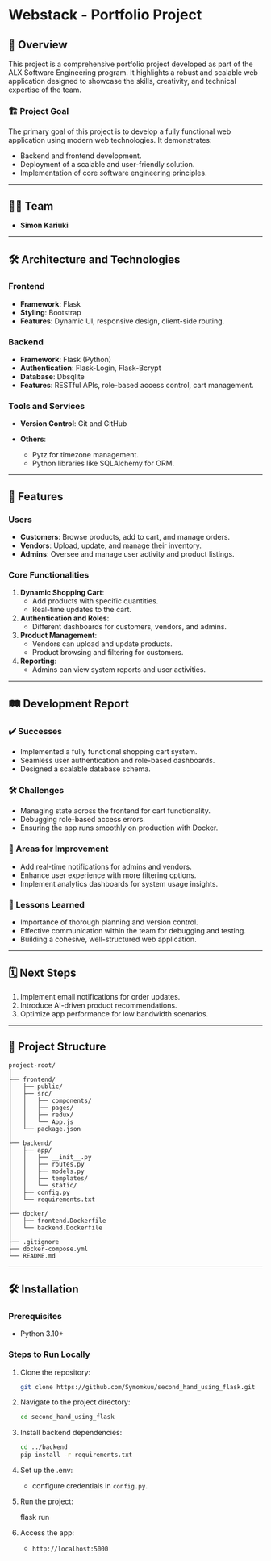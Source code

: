 # Webstack - Portfolio Project

## 📖 Overview
This project is a comprehensive portfolio project developed as part of the ALX Software Engineering program. It highlights a robust and scalable web application designed to showcase the skills, creativity, and technical expertise of the team.

### 🏗 Project Goal
The primary goal of this project is to develop a fully functional web application using modern web technologies. It demonstrates:
- Backend and frontend development.
- Deployment of a scalable and user-friendly solution.
- Implementation of core software engineering principles.

---

## 🧑‍💻 Team
- **Simon Kariuki**

---

## 🛠 Architecture and Technologies

### Frontend
- **Framework**: Flask
- **Styling**: Bootstrap
- **Features**: Dynamic UI, responsive design, client-side routing.

### Backend
- **Framework**: Flask (Python)
- **Authentication**: Flask-Login, Flask-Bcrypt
- **Database**: Dbsqlite
- **Features**: RESTful APIs, role-based access control, cart management.

### Tools and Services
- **Version Control**: Git and GitHub

- **Others**: 
  - Pytz for timezone management.
  - Python libraries like SQLAlchemy for ORM.

---

## 🌟 Features

### Users
- **Customers**: Browse products, add to cart, and manage orders.
- **Vendors**: Upload, update, and manage their inventory.
- **Admins**: Oversee and manage user activity and product listings.

### Core Functionalities
1. **Dynamic Shopping Cart**:
   - Add products with specific quantities.
   - Real-time updates to the cart.
2. **Authentication and Roles**:
   - Different dashboards for customers, vendors, and admins.
3. **Product Management**:
   - Vendors can upload and update products.
   - Product browsing and filtering for customers.
4. **Reporting**:
   - Admins can view system reports and user activities.

---

## 🛤 Development Report

### ✔️ Successes
- Implemented a fully functional shopping cart system.
- Seamless user authentication and role-based dashboards.
- Designed a scalable database schema.

### 🛠 Challenges
- Managing state across the frontend for cart functionality.
- Debugging role-based access errors.
- Ensuring the app runs smoothly on production with Docker.

### 🚀 Areas for Improvement
- Add real-time notifications for admins and vendors.
- Enhance user experience with more filtering options.
- Implement analytics dashboards for system usage insights.

### 📝 Lessons Learned
- Importance of thorough planning and version control.
- Effective communication within the team for debugging and testing.
- Building a cohesive, well-structured web application.

---

## 🗓 Next Steps
1. Implement email notifications for order updates.
2. Introduce AI-driven product recommendations.
3. Optimize app performance for low bandwidth scenarios.

---

## 📂 Project Structure
```
project-root/
│
├── frontend/
│   ├── public/
│   ├── src/
│   │   ├── components/
│   │   ├── pages/
│   │   ├── redux/
│   │   └── App.js
│   └── package.json
│
├── backend/
│   ├── app/
│   │   ├── __init__.py
│   │   ├── routes.py
│   │   ├── models.py
│   │   ├── templates/
│   │   └── static/
│   ├── config.py
│   └── requirements.txt
│
├── docker/
│   ├── frontend.Dockerfile
│   └── backend.Dockerfile
│
├── .gitignore
├── docker-compose.yml
└── README.md
```

---

## 🛠 Installation

### Prerequisites
- Python 3.10+

### Steps to Run Locally
1. Clone the repository:
   ```bash
   git clone https://github.com/Symomkuu/second_hand_using_flask.git
   ```
2. Navigate to the project directory:
   ```bash
   cd second_hand_using_flask
   ```

  
3. Install backend dependencies:
   ```bash
   cd ../backend
   pip install -r requirements.txt
   ```
5. Set up the .env:
   - configure credentials in `config.py`.

6. Run the project:
   
     flask run
    

7. Access the app:
   - `http://localhost:5000`
